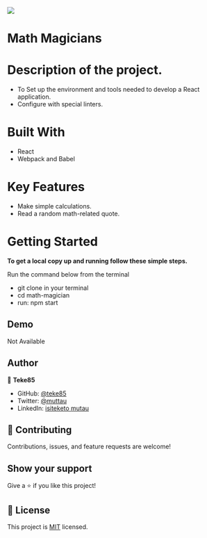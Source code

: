 ![](https://img.shields.io/badge/Microverse-blueviolet)

# Math Magicians

# Description of the project.
- To Set up the environment and tools needed to develop a React application.
- Configure with special linters. 

# Built With

- React
- Webpack and Babel

# Key Features

- Make simple calculations.
- Read a random math-related quote.

# Getting Started

**To get a local copy up and running follow these simple steps.**

Run the command below from the terminal

- git clone in your terminal
- cd math-magician
- run: npm start

## Demo

Not Available

## Author

👤 **Teke85**

- GitHub: [@teke85](https://github.com/teke85)
- Twitter: [@muttau](https://twitter.com/muttau)
- LinkedIn: [isiteketo mutau](https://www.linkedin.com/in/isiteketo-mutau-736894241/)


## 🤝 Contributing

Contributions, issues, and feature requests are welcome!

## Show your support

Give a ⭐️ if you like this project!


## 📝 License

This project is [MIT](./LICENSE.txt) licensed.
